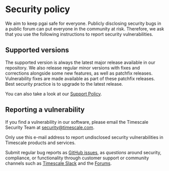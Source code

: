 # Security policy

We aim to keep pgai safe for everyone.
Publicly disclosing security bugs in a public forum can put everyone in the community at risk. Therefore, we ask that
you use the following instructions to report security vulnerabilities.

## Supported versions

The supported version is always the latest major release available in our repository.
We also release regular minor versions with fixes and corrections alongside some new features, as well as patchfix 
releases. Vulnerability fixes are made available as part of these patchfix releases. Best security practice is to 
upgrade to the latest release.

You can also take a look at our [Support Policy](https://www.timescale.com/legal/support-policy).


## Reporting a vulnerability

If you find a vulnerability in our software, please email the Timescale Security Team at security@timescale.com.

Only use this e-mail address to report undisclosed security vulnerabilities in Timescale products and services.

Submit regular bug reports as [GitHub issues](https://github.com/timescale/pgai/issues), as _questions_ around security,
compliance, or functionality through customer support or community channels such as 
[Timescale Slack](https://slack.timescale.com/) and the [Forums](https://www.timescale.com/forums).